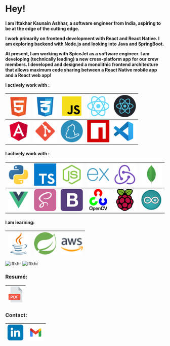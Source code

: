 <h1>Hey!</h1>

<h4>

I am Iftakhar Kaunain Ashhar, a software engineer from India, aspiring to be at the edge of the cutting edge.

I work primarily on frontend development with React and React Native. I am exploring backend with Node.js and looking into Java and SpringBoot.

At present, I am working with SpiceJet as a software engineer. I am developing (technically leading) a new cross-platform app for our crew members. I developed and designed a monolithic frontend architecture that allows maximum code sharing between a React Native mobile app and a React web app! 

I actively work with :

</h4>

| <img src="./htmlicon.svg" alt="HTML" title="HTML" width="70"/> | <img src="./cssicon.svg" alt="CSS" title="CSS" width="70"/> | <img src="./jsicon.svg" alt="JavaScript" title="JavaScript" width="70"/> | <img src="./reacticon.svg" alt="React.js" title="React.js" width="70"/> | <img src="./reactnativeicon.svg" alt="React Native" title="React Native" width="70"/> |
| :----------------------------------------------------------------------: | :----------------------------------------------------------------------: | :----------------------------------------------------------------------: | :----------------------------------------------------------------------: | :----------------------------------------------------------------------: |
| <img src="./angularicon.svg" alt="AngularJS" title="AngularJS" width="70"/> | <img src="./giticon.svg" alt="Git" title="Git" width="70"/> | <img src="./yarnicon.svg" alt="Yarn" title="Yarn" width="70"/> | <img src="./npmicon.svg" alt="NPM" title="NPM" width="70"/> | <img src="./vscodeicon.svg" alt="VS Code" title="VS Code" width="70"/> |

<h4>

I actively work with :

</h4>

| <img src="./pythonicon.svg" alt="Python" title="Python" width="70"/> | <img src="./typescripticon.svg" alt="TypeScript" title="TypeScript" width="70"/> | <img src="./nodeicon.svg" alt="Node.js" title="Node.js" width="70"/> | <img src="./expressicon.svg" alt="Express.js" title="Express.js" width="70"/> | <img src="./reduxicon.svg" alt="Redux" title="Redux" width="70"/> | <img src="./mongodbicon.svg" alt="MongoDB" title="MongoDB" width="70"/> |
| :----------------------------------------------------------------------: | :----------------------------------------------------------------------: | :----------------------------------------------------------------------: | :----------------------------------------------------------------------: | :----------------------------------------------------------------------: | :----------------------------------------------------------------------: |
|  <img src="./vueicon.svg" alt="Vue.js" title="Vue.js" width="70"/> | <img src="./sassicon.svg" alt="Sass" title="Sass" width="70"/> | <img src="./bootstrapicon.svg" alt="Bootstrap" title="Bootstrap" width="70"/> | <img src="./opencvicon.svg" alt="OpenCV" title="OpenCV" width="70"/> | <img src="./raspberrypiicon.svg" alt="RaspberryPi" title="RaspberryPi" width="70"/> | <img src="./arduinoicon.svg" alt="Arduino" title="Arduino" width="70"/> |

<h4>

I am learning: 

</h4>

| <img src="./javaicon.svg" alt="Java" title="Java" width="70"/> | <img src="./springicon.svg" alt="SpringBoot" title="SpringBoot" width="70"/> | <img src="./awsicon.svg" alt="AWS" title="AWS" width="70"/> |
| :----------------------------------------------------------------------: | :----------------------------------------------------------------------: | :----------------------------------------------------------------------: |


<img src="https://github-readme-stats.vercel.app/api/top-langs?username=iftkhr&langs_count=10&layout=compact" alt="iftkhr" title="iftkhr" width="400"/>

<img src="https://github-readme-stats.vercel.app/api?username=iftkhr&show_icons=true&theme=transparent&line_height=43&include_all_commits=true&count_private=true&custom_title=My%20%Stats" alt="iftkhr" title="iftkhr" width="400"/>

<h3>Resumé:</h3>

| <a href="https://drive.google.com/file/d/1eR57Js7z2v4a_JYKUtfKRionX5s_BXYy" target="_blank"><img src="./fileicon.svg" alt="Resumé" title="Resumé" height="50"/></a> |
| :-------------------------------------------------------------------------------------------------------------------------------------------------------------------: |

<h3>Contact:</h3>

| <a href="https://www.linkedin.com/in/iftkhr/" target="_blank"><img src="./linkedinicon.svg" alt="Linkedin" title="Linkedin" width="50" height="50"/></a> | <a href="mailto:iftakhar.ashhar@gmail.com" target="_blank"><img src="./gmailicon.svg" alt="E-mail" title="E-mail" width="50" height="50"/></a> |
| :------------------------------------------------------------------------------------------------------------------------------------------: | :--------------------------------------------------------------------------------------------------------------------------------: |
